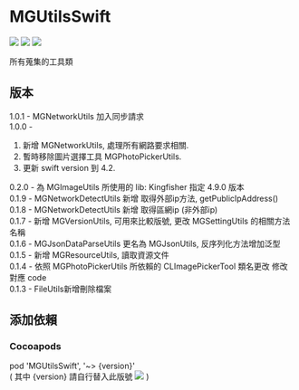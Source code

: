 # MGUtilsSwift

![](https://img.shields.io/cocoapods/v/MGUtilsSwift.svg?style=flat) 
![](https://img.shields.io/badge/platform-ios-lightgrey.svg) 
![](https://img.shields.io/badge/language-swift-orange.svg)  

所有蒐集的工具類    

## 版本 
1.0.1 - MGNetworkUtils 加入同步請求     
1.0.0 -      
1. 新增 MGNetworkUtils, 處理所有網路要求相關.       
2. 暫時移除圖片選擇工具 MGPhotoPickerUtils.       
3. 更新 swift version 到 4.2.

0.2.0 - 為 MGImageUtils 所使用的 lib: Kingfisher 指定 4.9.0 版本  
0.1.9 - MGNetworkDetectUtils 新增 取得外部ip方法, getPublicIpAddress()  
0.1.8 - MGNetworkDetectUtils 新增 取得區網ip (非外部ip)  
0.1.7 - 新增 MGVersionUtils, 可用來比較版號, 更改 MGSettingUtils 的相關方法名稱  
0.1.6 - MGJsonDataParseUtils 更名為 MGJsonUtils, 反序列化方法增加泛型  
0.1.5 - 新增 MGResourceUtils, 讀取資源文件  
0.1.4 - 依照 MGPhotoPickerUtils 所依賴的 CLImagePickerTool 類名更改 修改對應 code     
0.1.3 - FileUtils新增刪除檔案  

## 添加依賴

### Cocoapods
pod 'MGUtilsSwift', '~> {version}'  
( 其中 {version} 請自行替入此版號 ![](https://img.shields.io/cocoapods/v/MGUtilsSwift.svg?style=flat)  )  
